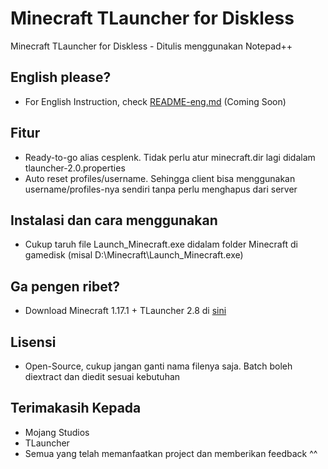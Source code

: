 # Minecraft TLauncher for Diskless

Minecraft TLauncher for Diskless - Ditulis menggunakan Notepad++

## English please?

- For English Instruction, check [README-eng.md](https://github.com/fahmiyufrizal/minecraft-tlauncher-diskless/blob/main/README-eng.md) (Coming Soon)

## Fitur

- Ready-to-go alias cesplenk. Tidak perlu atur minecraft.dir lagi didalam tlauncher-2.0.properties
- Auto reset profiles/username. Sehingga client bisa menggunakan username/profiles-nya sendiri tanpa perlu menghapus dari server

## Instalasi dan cara menggunakan

- Cukup taruh file Launch_Minecraft.exe didalam folder Minecraft di gamedisk (misal D:\Minecraft\Launch_Minecraft.exe)

## Ga pengen ribet?
- Download Minecraft 1.17.1 + TLauncher 2.8 di [sini](https://drive.google.com/file/d/1sJRZNRMdD-_88qW9c_inCHg8gZIIY-bu/view?usp=sharing)

## Lisensi

- Open-Source, cukup jangan ganti nama filenya saja. Batch boleh diextract dan diedit sesuai kebutuhan

## Terimakasih Kepada

- Mojang Studios
- TLauncher
- Semua yang telah memanfaatkan project dan memberikan feedback ^^
